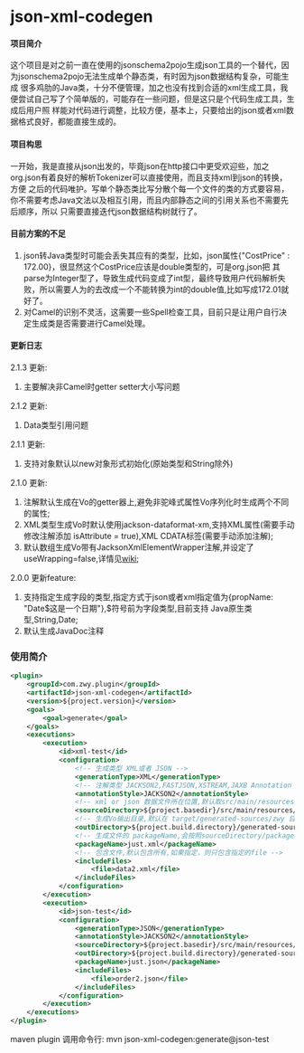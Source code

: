 # json-xml-codegen

#### 项目简介
这个项目是对之前一直在使用的jsonschema2pojo生成json工具的一个替代，因为jsonschema2pojo无法生成单个静态类，有时因为json数据结构复杂，可能生成
很多鸡肋的Java类，十分不便管理，加之也没有找到合适的xml生成工具，我便尝试自己写了个简单版的，可能存在一些问题，但是这只是个代码生成工具，生成后用户照
样能对代码进行调整，比较方便，基本上，只要给出的json或者xml数据格式良好，都能直接生成的。

#### 项目构思
一开始，我是直接从json出发的，毕竟json在http接口中更受欢迎些，加之org.json有着良好的解析Tokenizer可以直接使用，而且支持xml到json的转换，方便
之后的代码唯护。写单个静态类比写分散个每一个文件的类的方式要容易，你不需要考虑Java文法以及相互引用，而且内部静态之间的引用关系也不需要先后顺序，所以
只需要直接迭代json数据结构树就行了。

#### 目前方案的不足
1. json转Java类型时可能会丢失其应有的类型，比如，json属性{"CostPrice" : 172.00}，很显然这个CostPrice应该是double类型的，可是org.json把
其parse为Integer型了，导致生成代码变成了int型，最终导致用户代码解析失败，所以需要人为的去改成一个不能转换为int的double值,比如写成172.01就好了。
2. 对Camel的识别不灵活，这需要一些Spell检查工具，目前只是让用户自行决定生成类是否需要进行Camel处理。

#### 更新日志
2.1.3 更新:
   1. 主要解决非Camel时getter setter大小写问题
   
2.1.2 更新:
   1. Data类型引用问题

2.1.1 更新:
   1. 支持对象默认以new对象形式初始化(原始类型和String除外)
   
2.1.0 更新:
   1. 注解默认生成在Vo的getter器上,避免非驼峰式属性Vo序列化时生成两个不同的属性;
   2. XML类型生成Vo时默认使用jackson-dataformat-xm,支持XML属性(需要手动修改注解添加 isAttribute = true),XML CDATA标签(需要手动添加注解);
   3. 默认数组生成Vo带有JacksonXmlElementWrapper注解,并设定了useWrapping=false,详情见[wiki](https://github.com/FasterXML/jackson-dataformat-xml/wiki/Jackson-XML-annotations);
   
2.0.0 更新feature:
   1. 支持指定生成字段的类型,指定方式于json或者xml指定值为{propName: "Date$这是一个日期"},$符号前为字段类型,目前支持
   Java原生类型,String,Date;
   2. 默认生成JavaDoc注释

### 使用简介

```xml
<plugin>
    <groupId>com.zwy.plugin</groupId>
    <artifactId>json-xml-codegen</artifactId>
    <version>${project.version}</version>
    <goals>
        <goal>generate</goal>
    </goals>
    <executions>
        <execution>
            <id>xml-test</id>
            <configuration>
                <!-- 生成类型 XML或者 JSON -->
                <generationType>XML</generationType>
                <!-- 注解类型 JACKSON2,FASTJSON,XSTREAM,JAXB Annotation --> 
                <annotationStyle>JACKSON2</annotationStyle>
                <!-- xml or json 数据文件所在位置,默认取src/main/resources/xml or src/main/resources/xml的*.xml和*.json文件 -->
                <sourceDirectory>${project.basedir}/src/main/resources/xml</sourceDirectory>
                <!-- 生成Vo输出目录,默认在 target/generated-sources/zwy 目录下面 -->
                <outDirectory>${project.build.directory}/generated-sources/zwy</outDirectory>
                <!-- 生成文件的 packageName,会按照sourceDirectory/packageName 展开生成 -->
                <packageName>just.xml</packageName>
                <!-- 包含文件,默认包含所有,如果指定，则只包含指定的file -->
                <includeFiles>
                    <file>data2.xml</file>
                </includeFiles>
            </configuration>
        </execution>
        <execution>
            <id>json-test</id>
            <configuration>
                <generationType>JSON</generationType>
                <annotationStyle>JACKSON2</annotationStyle>
                <sourceDirectory>${project.basedir}/src/main/resources/json</sourceDirectory>
                <outDirectory>${project.build.directory}/generated-sources/zwy</outDirectory>
                <packageName>just.json</packageName>
                <includeFiles>
                    <file>order2.json</file>
                </includeFiles>
            </configuration>
        </execution>
    </executions>
</plugin>
```

maven plugin 调用命令行: mvn json-xml-codegen:generate@json-test